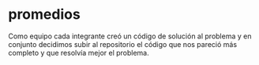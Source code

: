 # promedios

Como equipo cada integrante creó un código de solución al problema 
y en conjunto decidimos subir al repositorio el código que nos pareció
más completo y que resolvía mejor el problema.
